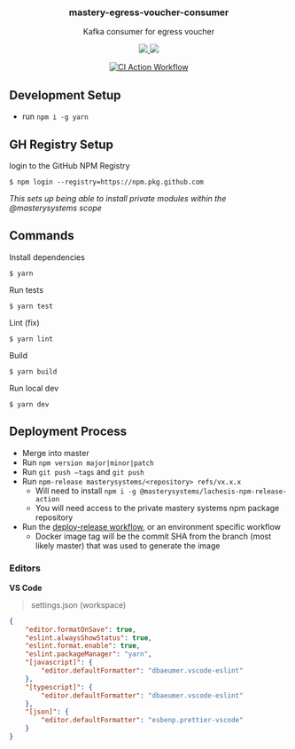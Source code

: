 <h3 align="center">
	mastery-egress-voucher-consumer
</h3>

<p align="center">
	Kafka consumer for egress voucher
</p>

<p align="center">
	<a href="https://www.typescriptlang.org/">
		<img src="https://aleen42.github.io/badges/src/typescript.svg" />
	</a>
	<a href="https://eslint.org/">
		<img src="https://aleen42.github.io/badges/src/eslint.svg" />
	</a>
</p>

<p align="center">
	<a href="https://github.com/masterysystems/mastery-egress-voucher-consumer/actions?query=workflow%3Aci">
		<img src="https://github.com/masterysystems/mastery-egress-voucher-consumer/workflows/ci/badge.svg" title="CI Action Workflow">
	</a>
</p>

## Development Setup

-   run `npm i -g yarn`

## GH Registry Setup

login to the GitHub NPM Registry

```console
$ npm login --registry=https://npm.pkg.github.com
```

<p>
	<i>This sets up being able to install private modules within the @masterysystems scope</i>
</p>

## Commands

Install dependencies

```console
$ yarn
```

Run tests

```console
$ yarn test
```

Lint (fix)

```console
$ yarn lint
```

Build

```console
$ yarn build
```

Run local dev

```console
$ yarn dev
```

## Deployment Process

-   Merge into master
-   Run `npm version major|minor|patch`
-   Run `git push —tags` and `git push`
-   Run `npm-release masterysystems/<repository> refs/vx.x.x`
    -   Will need to install `npm i -g @masterysystems/lachesis-npm-release-action`
    -   You will need access to the private mastery systems npm package repository
-   Run the [deploy-release workflow](./.github/workflows/deploy-release.yml), or an environment specific workflow
    -   Docker image tag will be the commit SHA from the branch (most likely master) that was used to generate the image

### Editors

<b>VS Code</b>

> settings.json (workspace)

```json
{
    "editor.formatOnSave": true,
    "eslint.alwaysShowStatus": true,
    "eslint.format.enable": true,
    "eslint.packageManager": "yarn",
    "[javascript]": {
        "editor.defaultFormatter": "dbaeumer.vscode-eslint"
    },
    "[typescript]": {
        "editor.defaultFormatter": "dbaeumer.vscode-eslint"
    },
    "[json]": {
        "editor.defaultFormatter": "esbenp.prettier-vscode"
    }
}
```
